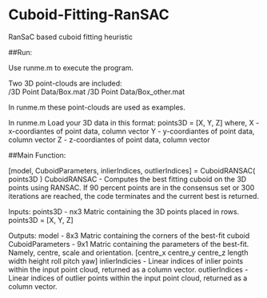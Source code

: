# Cuboid-Fitting-RanSAC
RanSaC based cuboid fitting heuristic

##Run:

  Use runme.m to execute the program.

  Two 3D point-clouds are included:       
    /3D Point Data/Box.mat
    /3D Point Data/Box_other.mat
    
  In runme.m these point-clouds are used as examples.
  
  In runme.m Load your 3D data in this format:
    points3D = [X, Y, Z]
    where,
    X - x-coordiantes of point data, column vector
    Y - y-coordiantes of point data, column vector
    Z - z-coordiantes of point data, column vector
    
##Main Function:

[model, CuboidParameters, inlierIndices, outlierIndices] = CuboidRANSAC( points3D )
CuboidRANSAC - Computes the best fitting cuboid on the 3D points using RANSAC. 
 If 90 percent points are in the consensus set or 300 iterations are
 reached, the code terminates and the current best is returned.

 Inputs: 
    points3D - nx3 Matric containing the 3D points placed in rows.
               points3D = [X, Y, Z]

 Outputs:
    model - 8x3 Matric containing the corners of the best-fit cuboid
    CuboidParameters - 9x1 Matric containing the parameters of the best-fit.
                Namely, centre, scale and orientation.
                [centre_x centre_y centre_z length width height roll pitch yaw]
    inlierIndicies - Linear indices of inlier points within the input point cloud,
                returned as a column vector.
    outlierIndices - Linear indices of outlier points within the input point cloud,
                returned as a column vector.
    
    
  
